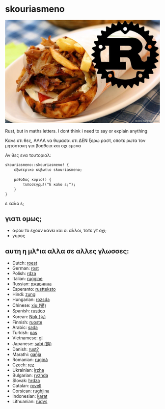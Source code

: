# skouriasmeno

![](logo.jpg)

Rust, but in maths letters. I dont think i need to say or explain anything

Κανε οτι θες, ΑΛΛΑ να θυμασαι οτι ΔΕΝ ξερω ραστ, οποτε ρωτα τον μητσοτακη για βοηθεια και οχι εμενα

Αν θες ενα τουτοριαλ:
```
skouriasmeno::skouriasmeno! {
    εξωτερικο κυβωτιο skouriasmeno;
    
    μεθοδος κυριο() {
        τυποσεγρμ!("Ε καλο ε;");
    }
}
```

ε καλο ε;

## γιατι ομως;

- αφου το εχουν κανει και οι αλλοι, τοτε γτ οχι;
- γυρος

## αυτη η μλ*ια αλλα σε αλλες γλωσσες:

- Dutch: [roest](https://github.com/jeroenhd/roest)
- German: [rost](https://github.com/michidk/rost)
- Polish: [rdza](https://github.com/phaux/rdza)
- Italian: [ruggine](https://github.com/DamianX/ruggine)
- Russian: [ржавчина](https://github.com/FluxIndustries/rzhavchina)
- Esperanto: [rustteksto](https://github.com/dscottboggs/rustteksto)
- Hindi: [zung](https://github.com/rishit-khandelwal/zung)
- Hungarian: [rozsda](https://github.com/jozsefsallai/rozsda)
- Chinese: [xiu (锈)](https://github.com/lucifer1004/xiu)
- Spanish: [rustico](https://github.com/UltiRequiem/rustico)
- Korean: [Nok (녹)](https://github.com/Alfex4936/nok)
- Finnish: [ruoste](https://github.com/vkoskiv/ruoste)
- Arabic: [sada](https://github.com/LAYGATOR/sada)
- Turkish: [pas](https://github.com/ekimb/pas)
- Vietnamese: [gỉ](https://github.com/Huy-Ngo/gir)
- Japanese: [sabi (錆)](https://github.com/yuk1ty/sabi)
- Danish: [rust?](https://github.com/LunaTheFoxgirl/rust-dk)
- Marathi: [gan̄ja](https://github.com/pranavgade20/ganja)
- Romanian: [rugină](https://github.com/aionescu/rugina)
- Czech: [rez](https://github.com/radekvit/rez)
- Ukrainian: [irzha](https://github.com/brokeyourbike/irzha)
- Bulgarian: [ryzhda](https://github.com/gavadinov/ryzhda)
- Slovak: [hrdza](https://github.com/TheMessik/hrdza)
- Catalan: [rovell](https://github.com/gborobio73/rovell)
- Corsican: [rughjina](https://github.com/aldebaranzbradaradjan/rughjina)
- Indonesian: [karat](https://github.com/annurdien/karat)
- Lithuanian: [rūdys](https://github.com/TruncatedDinosour/rudys)
